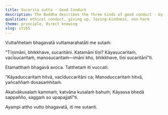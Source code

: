 ```yaml
---
title: Sucarita sutta - Good Conduct
description: The Buddha describes the three kinds of good conduct - by body, speech and mind.
qualities: ethical conduct, giving up, loving-kindness, non-harm
theme: principle, direct knowing
slug: iti65
---
```


Vuttañhetaṁ bhagavatā vuttamarahatāti me sutaṁ:

“Tīṇimāni, bhikkhave, sucaritāni. Katamāni tīṇi? Kāyasucaritaṁ, vacīsucaritaṁ, manosucaritaṁ—imāni kho, bhikkhave, tīṇi sucaritānī”ti.

Etamatthaṁ bhagavā avoca. Tatthetaṁ iti vuccati:

“Kāyaduccaritaṁ hitvā,
vacīduccaritāni ca;
Manoduccaritaṁ hitvā,
yañcaññaṁ dosasaṁhitaṁ.

Akatvākusalaṁ kammaṁ,
katvāna kusalaṁ bahuṁ;
Kāyassa bhedā sappañño,
saggaṁ so upapajjatī”ti.

Ayampi attho vutto bhagavatā, iti me sutanti.
